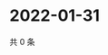 # 2022-01-31

共 0 条

<!-- BEGIN WEIBO -->
<!-- 最后更新时间 Mon Jan 31 2022 01:14:15 GMT+0800 (China Standard Time) -->

<!-- END WEIBO -->
